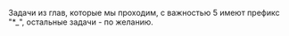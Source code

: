 Задачи из глав, которые мы проходим, с важностью 5 имеют префикс "*_", остальные задачи - по желанию.
